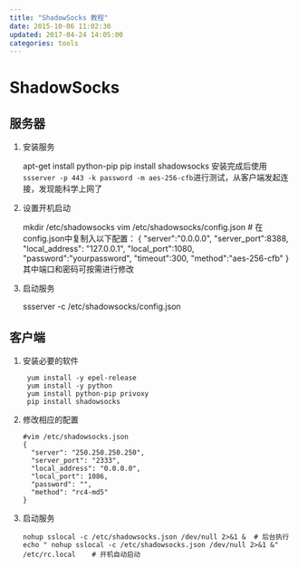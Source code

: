 ```yaml
---
title: "ShadowSocks 教程"
date: 2015-10-06 11:02:30
updated: 2017-04-24 14:05:00
categories: tools
---
```

# ShadowSocks

## 服务器
1. 安装服务

    apt-get install python-pip
    	pip install shadowsocks
    安装完成后使用`ssserver -p 443 -k password -m aes-256-cfb`进行测试，从客户端发起连接，发现能科学上网了
2. 设置开机启动

    mkdir /etc/shadowsocks
    	vim /etc/shadowsocks/config.json
    	# 在config.json中复制入以下配置：
    	{
    	    "server":"0.0.0.0",
    	    "server_port":8388,
    	    "local_address": "127.0.0.1",
    	    "local_port":1080,
    	    "password":"yourpassword",
    	    "timeout":300,
    	    "method":"aes-256-cfb"
    	}
    其中端口和密码可按需进行修改
3. 启动服务

    ssserver -c /etc/shadowsocks/config.json

## 客户端
1. 安装必要的软件

        yum install -y epel-release
        yum install -y python
        yum install python-pip privoxy
        pip install shadowsocks
2. 修改相应的配置

   ```shell
   #vim /etc/shadowsocks.json
   {
     "server": "250.250.250.250",
     "server_port": "2333",
     "local_address": "0.0.0.0",
     "local_port": 1086,
     "password": "",
     "method": "rc4-md5"
   }
   ```
3. 启动服务

   ```shell
   nohup sslocal -c /etc/shadowsocks.json /dev/null 2>&1 &	# 后台执行
   echo " nohup sslocal -c /etc/shadowsocks.json /dev/null 2>&1 &" /etc/rc.local	# 开机自动启动
   ```
